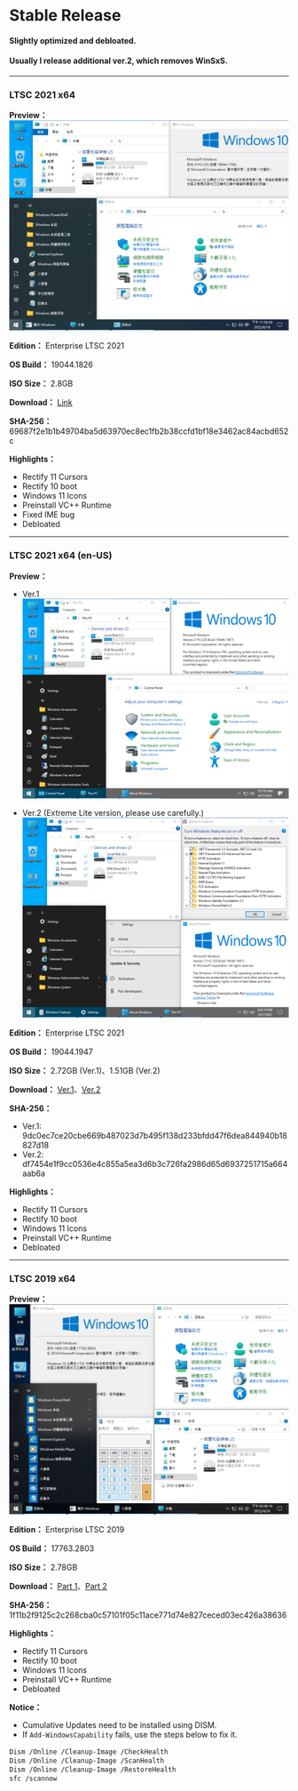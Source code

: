 # Stable Release

#### Slightly optimized and debloated.
#### Usually I release additional ver.2, which removes WinSxS.

----

### LTSC 2021 x64

**Preview：**
![preview](/preview/LTSC_19044.1766_220619.png)

**Edition：** Enterprise LTSC 2021

**OS Build：** 19044.1826

**ISO Size：** 2.8GB

**Download：** [Link](https://drive.google.com/uc?export=download&id=1eWdYOm_ON6KkvVNuRu9tg5F1P090GbwB)

**SHA-256：** 69687f2e1b1b49704ba5d63970ec8ec1fb2b38ccfd1bf18e3462ac84acbd652c

**Highlights：**
- Rectify 11 Cursors
- Rectify 10 boot
- Windows 11 Icons
- Preinstall VC++ Runtime
- Fixed IME bug
- Debloated

----

### LTSC 2021 x64 (en-US)

**Preview：**
- Ver.1
![1](/preview/LTSC_19044.1947_220828_2.png)

- Ver.2 (Extreme Lite version, please use carefully.)
![2](/preview/LTSC_19044.1947_220828-2.png)

**Edition：** Enterprise LTSC 2021

**OS Build：** 19044.1947

**ISO Size：** 2.72GB (Ver.1)、1.51GB (Ver.2)

**Download：** [Ver.1](https://gmnfuedutw-my.sharepoint.com/:u:/g/personal/40543229_gm_nfu_edu_tw/Eel0vC_A6DJAvZWrrLQChaUB_omXog-91eEAVjajs1o7zQ?e=ohoWIn)、[Ver.2](https://gmnfuedutw-my.sharepoint.com/:u:/g/personal/40543229_gm_nfu_edu_tw/EctfZvX1qPhJjf6WejA8ZFEBtWU2jXfzyymQsVpEImCBLA?e=iGui9i)

**SHA-256：**
- Ver.1: 9dc0ec7ce20cbe669b487023d7b495f138d233bfdd47f6dea844940b18827d18
- Ver.2: df7454e1f9cc0536e4c855a5ea3d6b3c726fa2986d65d6937251715a664aab6a

**Highlights：**
- Rectify 11 Cursors
- Rectify 10 boot
- Windows 11 Icons
- Preinstall VC++ Runtime
- Debloated

----

### LTSC 2019 x64

**Preview：**
![preview](/preview/LTSC_17763.2803_220424.png)

**Edition：** Enterprise LTSC 2019

**OS Build：** 17763.2803

**ISO Size：** 2.78GB

**Download：** [Part 1](https://github.com/WhatTheBlock/WindowsSimplify/releases/download/ltsc.220424/LTSC_17763.2803_220424.part1.rar)、[Part 2](https://github.com/WhatTheBlock/WindowsSimplify/releases/download/ltsc.220424/LTSC_17763.2803_220424.part2.rar)

**SHA-256：** 1f11b2f9125c2c268cba0c57101f05c11ace771d74e827ceced03ec426a38636

**Highlights：**
- Rectify 11 Cursors
- Rectify 10 boot
- Windows 11 Icons
- Preinstall VC++ Runtime
- Debloated

**Notice：**
- Cumulative Updates need to be installed using DISM.
- If `Add-WindowsCapability` fails, use the steps below to fix it.  
<pre><code>Dism /Online /Cleanup-Image /CheckHealth
Dism /Online /Cleanup-Image /ScanHealth
Dism /Online /Cleanup-Image /RestoreHealth
sfc /scannow</code></pre>
